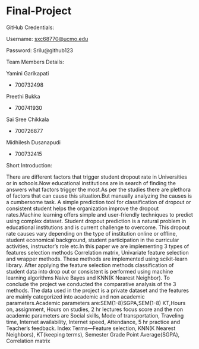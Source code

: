 # Final-Project

GitHub Credentials: 

Username: sxc68770@ucmo.edu

Password: Srilu@github123


Team Members Details: 

Yamini Garikapati 
- 700732498

Preethi Bukka 
- 700741930

Sai Sree Chikkala 
- 700726877

Midhilesh Dusanapudi 
- 700732415


Short Introduction: 

There are different factors that trigger student dropout rate in Universities or in schools.Now educational institutions are in search of finding the answers what factors trigger the most.As per the studies there are plethora of factors that can cause this situation.But manually analyzing the causes is a cumbersome task. A simple prediction tool for classification of dropout or consistent student helps the organization improve the dropout rates.Machine learning offers simple and user-friendly techniques to predict using complex dataset. Student dropout prediction is a natural problem in educational institutions and is current challenge to overcome. This dropout rate causes vary depending on the type of institution online or offline, student economical background, student participation in the curricular activities, instructor’s role etc.In this paper we are implementing 3 types of features selection methods Correlation matrix, Univariate feature selection and wrapper methods. These methods are implemented using scikit-learn library. After applying the feature selection methods classification of student data into drop out or consistent is performed using machine learning algorithms Naive Bayes and KNN(K Nearest Neighbor). To conclude the project we conducted the comparative analysis of the 3 methods. The data used in the project is a private dataset and the features are mainly categorized into academic and non academic parameters.Academic parameters are:SEM(1-8)SGPA,SEM(1-8) KT,Hours on, assignment, Hours on studies, 2 hr lectures focus score and the non academic parameters are Social skills, Mode of transportation, Traveling time, Internet availability, Internet speed, Attendance, 5 hr practice and Teacher’s feedback. Index Terms—Feature selection, KNN(K Nearest Neighbors), KT(keeping terms), Semester Grade Point Average(SGPA), Correlation matrix

